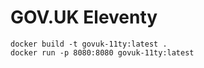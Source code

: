 # GOV.UK Eleventy

```shell
docker build -t govuk-11ty:latest .
docker run -p 8080:8080 govuk-11ty:latest
```
